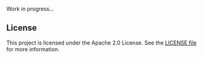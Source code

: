 Work in progress...

## License

This project is licensed under the Apache 2.0 License. See the [LICENSE file](https://www.apache.org/licenses/LICENSE-2.0) for more information.
